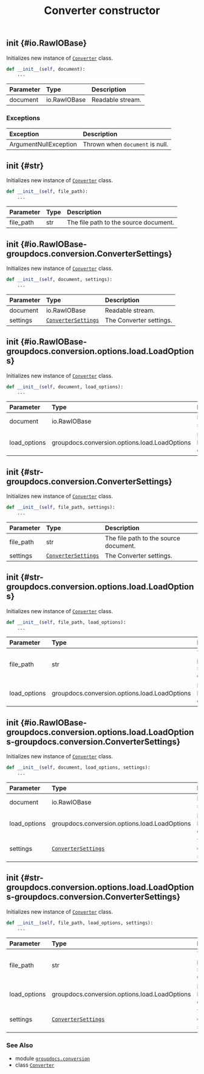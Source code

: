 ﻿---
title: Converter constructor
second_title: GroupDocs.Conversion for Python via .NET API References
description: 
type: docs
weight: 10
url: /python-net/groupdocs.conversion/converter/__init__/
is_root: false
---

## __init__ {#io.RawIOBase}

Initializes new instance of [`Converter`](/conversion/python-net/groupdocs.conversion/converter) class.



```python
def __init__(self, document):
    ...
```


| Parameter | Type | Description |
| :- | :- | :- |
| document | io.RawIOBase | Readable stream. |
### Exceptions
| Exception | Description |
| :- | :- |
| ArgumentNullException | Thrown when `document` is null. |




## __init__ {#str}

Initializes new instance of [`Converter`](/conversion/python-net/groupdocs.conversion/converter) class.



```python
def __init__(self, file_path):
    ...
```


| Parameter | Type | Description |
| :- | :- | :- |
| file_path | str | The file path to the source document. |


## __init__ {#io.RawIOBase-groupdocs.conversion.ConverterSettings}

Initializes new instance of [`Converter`](/conversion/python-net/groupdocs.conversion/converter) class.



```python
def __init__(self, document, settings):
    ...
```


| Parameter | Type | Description |
| :- | :- | :- |
| document | io.RawIOBase | Readable stream. |
| settings | [`ConverterSettings`](/conversion/python-net/groupdocs.conversion/convertersettings) | The Converter settings. |


## __init__ {#io.RawIOBase-groupdocs.conversion.options.load.LoadOptions}

Initializes new instance of [`Converter`](/conversion/python-net/groupdocs.conversion/converter) class.



```python
def __init__(self, document, load_options):
    ...
```


| Parameter | Type | Description |
| :- | :- | :- |
| document | io.RawIOBase | Readable stream. |
| load_options | groupdocs.conversion.options.load.LoadOptions | Document load options. |


## __init__ {#str-groupdocs.conversion.ConverterSettings}

Initializes new instance of [`Converter`](/conversion/python-net/groupdocs.conversion/converter) class.



```python
def __init__(self, file_path, settings):
    ...
```


| Parameter | Type | Description |
| :- | :- | :- |
| file_path | str | The file path to the source document. |
| settings | [`ConverterSettings`](/conversion/python-net/groupdocs.conversion/convertersettings) | The Converter settings. |


## __init__ {#str-groupdocs.conversion.options.load.LoadOptions}

Initializes new instance of [`Converter`](/conversion/python-net/groupdocs.conversion/converter) class.



```python
def __init__(self, file_path, load_options):
    ...
```


| Parameter | Type | Description |
| :- | :- | :- |
| file_path | str | The file path to the source document. |
| load_options | groupdocs.conversion.options.load.LoadOptions | Document load options. |


## __init__ {#io.RawIOBase-groupdocs.conversion.options.load.LoadOptions-groupdocs.conversion.ConverterSettings}

Initializes new instance of [`Converter`](/conversion/python-net/groupdocs.conversion/converter) class.



```python
def __init__(self, document, load_options, settings):
    ...
```


| Parameter | Type | Description |
| :- | :- | :- |
| document | io.RawIOBase | Readable stream. |
| load_options | groupdocs.conversion.options.load.LoadOptions | Document load options. |
| settings | [`ConverterSettings`](/conversion/python-net/groupdocs.conversion/convertersettings) | The Converter settings. |


## __init__ {#str-groupdocs.conversion.options.load.LoadOptions-groupdocs.conversion.ConverterSettings}

Initializes new instance of [`Converter`](/conversion/python-net/groupdocs.conversion/converter) class.



```python
def __init__(self, file_path, load_options, settings):
    ...
```


| Parameter | Type | Description |
| :- | :- | :- |
| file_path | str | The file path to the source document. |
| load_options | groupdocs.conversion.options.load.LoadOptions | Document load options. |
| settings | [`ConverterSettings`](/conversion/python-net/groupdocs.conversion/convertersettings) | The Converter settings. |



### See Also
* module [`groupdocs.conversion`](../../)
* class [`Converter`](/conversion/python-net/groupdocs.conversion/converter)
